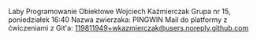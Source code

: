 Laby Programowanie Obiektowe
Wojciech Kaźmierczak
Grupa nr 15, poniedziałek 16:40
Nazwa zwierzaka: PINGWIN
Mail do platformy z ćwiczeniami z Git'a: 119811949+wkazmierczak@users.noreply.github.com
